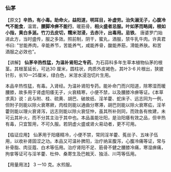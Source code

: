 ### 仙茅

【原文】**辛热，有小毒。助命火，益阳道，明耳目，补虚劳。治失溺无子，心腹冷气不能食**，温胃。**腰脚冷痹不能行**。暖筋骨。**相火盛者忌服。叶如茅而略阔，根如小指，黄白多涎。竹刀去皮切，糯米泔浸，去赤汁，出毒用。忌铁**。 唐婆罗门始进此方，当时盛传，服之多效。照前制，阴干，蜜丸，酒服，禁牛乳牛肉。许真君书曰: "甘能养肉，辛能养节，苦能养气，咸能养骨，酸能养筋，滑能养肤。和苦酒服之必效也”。

【讲解】  **仙茅辛热性猛，为温补肾阳之专药**。为石蒜科多年生草本植物仙茅的根茎。其根茎延长，可达30 厘米，圆柱状，肉质外皮褐色，其叶3-6 片根出，狭披针形，长10一25厘米，绿白色，米泔水浸泡切片生用。

本品辛热性猛，有毒。入肾经。为温补肾阳专药。能补命门而兴阳道，除寒湿而暖腰膝，故多用于肾虚阳痿无子，火衰精寒，小便不禁，以及腰膝冷痹等证。《本草求真》说：此与附、桂、硫黄、胡巴、破故纸、淫羊藿、蛇床子、远志同为一例，但附子则能以除火衰寒厥，肉桂则能以通曲分寒滞，胡巴则能以除火衰寒疝，淫羊藿则能以理火衰肾泻，远志则能以除火衰怔忡，虽其所补则同，而效各有攸建，未可云其补火，而不分其主治于其中也。本品虽能壮阳，是治阳痿有效之品，但辛热有毒，只宜暂用，不可久服。若阴虚火盛或肾火易动者，更不可用。

【临证应用】   仙茅用于阳痿精冷，小便不禁，常同淫羊藿、菟丝子、五味子伍用，以收补肾固涩之功。本品又可温补脾阳，治疗纳呆腹泻，心腹冷痛等证，常与补骨脂、肉豆蔻、白术等伍用。治疗肾阳不足、筋骨不健之腰膝冷痛，寒湿痹痛，拘挛等证可与淫羊藿、杜仲、桑寄生及巴戟天、独活、川芎等伍用。

【用量用法】  3 一10 克。水煎服。
